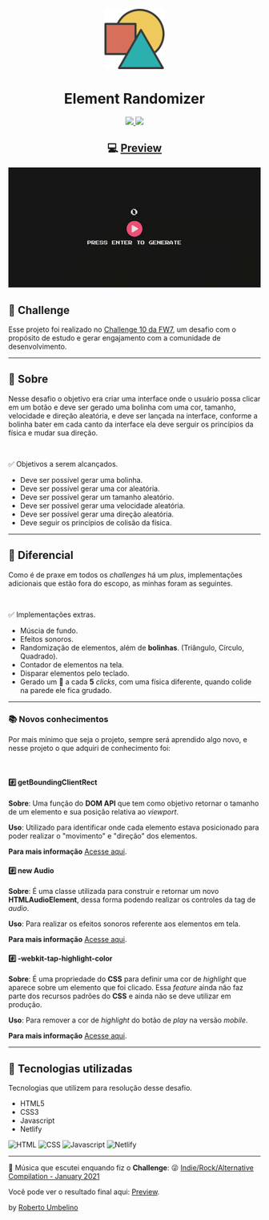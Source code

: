 <p align="center">
  <img alt="Challenge 10 - FW7" width="120" title="Challenge 10 - FW7" src=".github/logo.png" />
</p>

<h1 align="center">Element Randomizer</h1>

<p align="center">
  <a href="https://www.linkedin.com/in/roberto-umbelino-478403151/" alt="LinkedIn">
    <img src="https://img.shields.io/badge/linkedin-%230077B5.svg?&style=for-the-badge&logo=linkedin&logoColor=white" />
  </a>

  <a href="https://www.instagram.com/roberto.ubl/" alt="Instagram">
    <img src="https://img.shields.io/badge/instagram-%23E4405F.svg?&style=for-the-badge&logo=instagram&logoColor=white" />
  </a>
</p>

<h2 align="center">
  💻 <a href="https://element-randomizer.netlify.app/">Preview</a>
</h2>

![Screen](.github/screen.gif)

## 🎯 Challenge

Esse projeto foi realizado no [Challenge 10 da FW7](https://github.com/fw7-solucoes/challenges/tree/master/challenge-10), um desafio com o propósito de estudo e gerar engajamento com a comunidade de desenvolvimento.

---

## 📕 Sobre

Nesse desafio o objetivo era criar uma interface onde o usuário possa clicar em um botão e deve ser gerado uma bolinha com uma cor, tamanho, velocidade e direção aleatória, e deve ser lançada na interface, conforme a bolinha bater em cada canto da interface ela deve serguir os princípios da física e mudar sua direção.

<br/>

✅ Objetivos a serem alcançados.

- Deve ser possível gerar uma bolinha.
- Deve ser possível gerar uma cor aleatória.
- Deve ser possível gerar um tamanho aleatório.
- Deve ser possível gerar uma velocidade aleatória.
- Deve ser possível gerar uma direção aleatória.
- Deve seguir os princípios de colisão da física.

---

## 💪 Diferencial

Como é de praxe em todos os _challenges_ há um _plus_, implementações adicionais que estão fora do escopo, as minhas foram as seguintes.

<br/>

✅ Implementações extras.

- Múscia de fundo.
- Efeitos sonoros.
- Randomização de elementos, além de **bolinhas**. (Triângulo, Círculo, Quadrado).
- Contador de elementos na tela.
- Disparar elementos pelo teclado.
- Gerado um 💩 a cada **5** _clicks_, com uma física diferente, quando colide na parede ele fica grudado.

---

### 📚 Novos conhecimentos

Por mais mínimo que seja o projeto, sempre será aprendido algo novo, e nesse projeto o que adquiri de conhecimento foi:

<br/>

#### #️⃣ **getBoundingClientRect**

**Sobre**:
Uma função do **DOM API** que tem como objetivo retornar o tamanho de um elemento e sua posição relativa ao _viewport_.

**Uso**: Utilizado para identificar onde cada elemento estava posicionado para poder realizar o "movimento" e "direção" dos elementos. 

**Para mais informação** [Acesse aqui](https://developer.mozilla.org/pt-BR/docs/Web/API/Element/getBoundingClientRect).

#### #️⃣ **new Audio**

**Sobre**:
É uma classe utilizada para construir e retornar um novo **HTMLAudioElement**, dessa forma podendo realizar os controles da tag de _audio_.

**Uso**:
Para realizar os efeitos sonoros referente aos elementos em tela.

**Para mais informação** [Acesse aqui](https://developer.mozilla.org/en-US/docs/Web/API/HTMLAudioElement/Audio).

#### #️⃣ **-webkit-tap-highlight-color**

**Sobre**:
É uma propriedade do **CSS** para definir uma cor de _highlight_ que aparece sobre um elemento que foi clicado. Essa _feature_ ainda não faz parte dos recursos padrões do **CSS** e ainda não se deve utilizar em produção.

**Uso**:
Para remover a cor de _highlight_ do botão de _play_ na versão _mobile_.

**Para mais informação** [Acesse aqui](https://developer.mozilla.org/en-US/docs/Web/CSS/-webkit-tap-highlight-color).

---

## 🚀 Tecnologias utilizadas

Tecnologias que utilizem para resolução desse desafio.

- HTML5
- CSS3
- Javascript
- Netlify

![HTML](https://img.shields.io/badge/html5%20-%23E34F26.svg?&style=for-the-badge&logo=html5&logoColor=white)
![CSS](https://img.shields.io/badge/css3%20-%231572B6.svg?&style=for-the-badge&logo=css3&logoColor=white)
![Javascript](https://img.shields.io/badge/javascript-%23F7DF1E.svg?&style=for-the-badge&logo=javascript&logoColor=black)
![Netlify](https://img.shields.io/badge/netlify%20-00C7B7.svg?&style=for-the-badge&logo=netlify&logoColor=white)

---

🎵 Música que escutei enquando fiz o **Challenge**: 😜 [Indie/Rock/Alternative Compilation - January 2021
](https://www.youtube.com/watch?v=WJ6UOey1apk)

Você pode ver o resultado final aqui: [Preview](https://element-randomizer.netlify.app/).

by [Roberto Umbelino](https://github.com/robertoumbelino)
